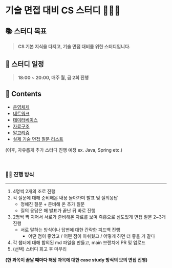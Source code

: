 # 기술 면접 대비 CS 스터디 👨🏻‍💻

## 📚 스터디 목표

> **CS 기본 지식을 다지고, 기술 면접 대비를 위한 스터디입니다.**

## 📅 스터디 일정

> **18:00 ~ 20:00, 매주 월, 금 2회 진행**

## 📝 Contents

- [운영체제](https://github.com/woori-fisa-4th-study/cs-study/blob/main/OS/README.md)
- [네트워크](https://github.com/woori-fisa-4th-study/cs-study/blob/main/Network/README.md)
- [데이터베이스](https://github.com/woori-fisa-4th-study/cs-study/blob/main/DB/README.md)
- [자료구조](https://github.com/woori-fisa-4th-study/cs-study/blob/main/DataStructure/README.md)
- [알고리즘](https://github.com/woori-fisa-4th-study/cs-study/blob/main/Algorithm/README.md)
- [실제 기술 면접 질문 리스트](https://github.com/woori-fisa-4th-study/cs-study/blob/main/Interview/README.md)

(이후, 자유롭게 추가 스터디 진행 예정 ex. Java, Spring etc.)

<br/>

### 💁🏻 진행 방식

---

1. 4명씩 2개의 조로 진행
2. 각 질문에 대해 준비해온 내용 돌아가며 발표 및 질의응답
    - 정해진 질문 + 준비해 온 추가 질문
    - 질의 응답은 매 발표가 끝난 뒤 바로 진행
3. 2명씩 짝 지어서 서로가 준비해온 자료를 보며 즉흥으로 심도있게 면접 질문 2~3개 진행
    - 서로 말하는 방식이나 답변에 대한 간략한 피드백 진행
        - 어떤 점이 좋았고 / 어떤 점이 아쉬웠고 / 어떻게 하면 더 좋을 거 같다
4. 각 챕터에 대해 합의된 md 파일을 만들고, main 브랜치에 PR 및 업로드
5. (선택) 스터디 회고 후 마무리

**(한 과목이 끝날 때마다 해당 과목에 대한 case study 방식의 모의 면접 진행)**



